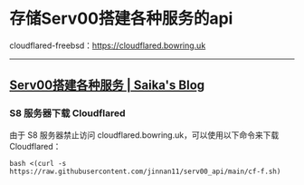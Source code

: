 # 存储Serv00搭建各种服务的api

cloudflared-freebsd：https://cloudflared.bowring.uk

---

## [Serv00搭建各种服务 | Saika's Blog](https://saika.us.kg/2024/01/27/serv00_logs)

### S8 服务器下载 Cloudflared

由于 S8 服务器禁止访问 cloudflared.bowring.uk，可以使用以下命令来下载 Cloudflared：

```
bash <(curl -s https://raw.githubusercontent.com/jinnan11/serv00_api/main/cf-f.sh)
```
